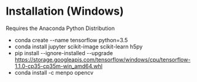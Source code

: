 # Installation (Windows)

Requires the Anaconda Python Distribution

- conda create --name tensorflow python=3.5
- conda install jupyter scikit-image scikit-learn h5py
- pip install --ignore-installed --upgrade https://storage.googleapis.com/tensorflow/windows/cpu/tensorflow-1.1.0-cp35-cp35m-win_amd64.whl
- conda install -c menpo opencv